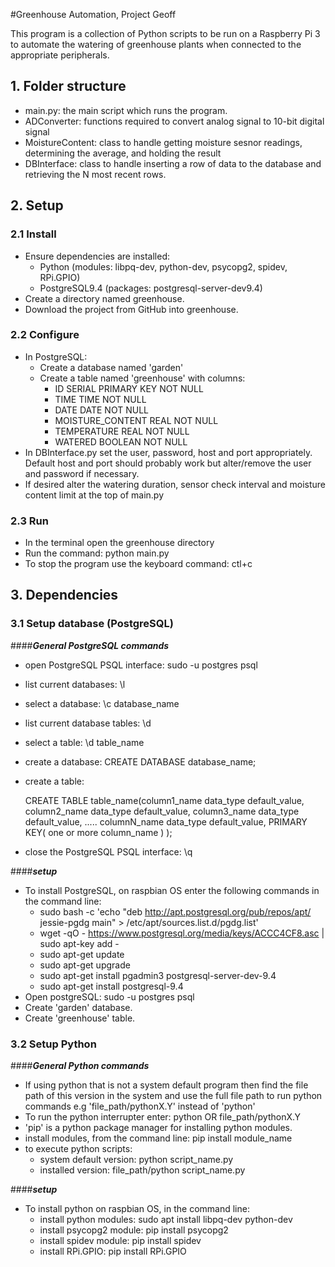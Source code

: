 #Greenhouse Automation, Project Geoff

This program is a collection of Python scripts to be run on a Raspberry Pi 3 to automate the watering of greenhouse plants when connected to the appropriate peripherals.

## 1. Folder structure
- main.py: the main script which runs the program.
- ADConverter: functions required to convert analog signal to 10-bit digital signal
- MoistureContent: class to handle getting moisture sesnor readings, determining the average, and holding the result
- DBInterface: class to handle inserting a row of data to the database and retrieving the N most recent rows.


## 2. Setup
### 2.1 Install

- Ensure dependencies are installed:
	- Python (modules: libpq-dev, python-dev, psycopg2, spidev, RPi.GPIO)
	- PostgreSQL9.4 (packages: postgresql-server-dev9.4)
- Create a directory named greenhouse.
- Download the project from GitHub into greenhouse.

### 2.2 Configure

- In PostgreSQL:
	- Create a database named 'garden'
	- Create a table named 'greenhouse' with columns:
		- ID SERIAL PRIMARY KEY NOT NULL
		- TIME TIME NOT NULL
		- DATE DATE NOT NULL
		- MOISTURE_CONTENT REAL NOT NULL
		- TEMPERATURE REAL NOT NULL
		- WATERED BOOLEAN NOT NULL
- In DBInterface.py set the user, password, host and port appropriately. Default host and port should probably work but alter/remove the user and password if necessary.
- If desired alter the watering duration, sensor check interval and moisture content limit at the top of main.py

### 2.3 Run

- In the terminal open the greenhouse directory
- Run the command: python main.py
- To stop the program use the keyboard command: ctl+c

## 3. Dependencies

### 3.1 Setup database (PostgreSQL)

####_____General PostgreSQL commands_____

- open PostgreSQL PSQL interface: sudo -u postgres psql
- list current databases: \l
- select a database: \c database_name
- list current database tables: \d
- select a table: \d table_name
- create a database: CREATE DATABASE database_name;
- create a table:
	
	CREATE TABLE table_name(column1_name	data_type	default_value,
				column2_name	data_type	default_value,
				column3_name	data_type	default_value,
				.....
				columnN_name	data_type	default_value,
				PRIMARY KEY( one or more column_name )
				);
	
- close the PostgreSQL PSQL interface: \q	

####_____setup_____

- To install PostgreSQL, on raspbian OS enter the following commands in the command line:
	- sudo bash -c 'echo "deb http://apt.postgresql.org/pub/repos/apt/ jessie-pgdg main" > /etc/apt/sources.list.d/pgdg.list'
	- wget -qO - https://www.postgresql.org/media/keys/ACCC4CF8.asc | sudo apt-key add -
	- sudo apt-get update
	- sudo apt-get upgrade
	- sudo apt-get install pgadmin3 postgresql-server-dev-9.4
	- sudo apt-get install postgresql-9.4
- Open postgreSQL: sudo -u postgres psql
- Create 'garden' database.
- Create 'greenhouse' table.

### 3.2 Setup Python


####_____General Python commands_____

- If using python that is not a system default program then find the file path of this version in the system and use the full file path to run python commands e.g 'file_path/pythonX.Y' instead of 'python'
- To run the python interrupter enter: python OR file_path/pythonX.Y
- 'pip' is a python package manager for installing python modules.
- install modules, from the command line: pip install module_name
- to execute python scripts:
	- system default version: python script_name.py
	- installed version: file_path/python script_name.py
	
####_____setup_____

- To install python on raspbian OS, in the command line:
	- install python modules: sudo apt install libpq-dev python-dev
	- install psycopg2 module: pip install psycopg2
	- install spidev module: pip install spidev
	- install RPi.GPIO: pip install RPi.GPIO





